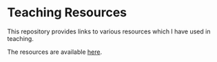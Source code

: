 # Teaching Resources

This repository provides links to various resources which I have used in teaching.

The resources are available [here](https://peterhcharlton.github.io/teaching/).
